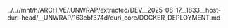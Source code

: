 ../..//mnt/h/ARCHIVE/.UNWRAP/extracted/DEV__2025-08-17__1833__host-duri-head/__UNWRAP/163ebf374d/duri_core/DOCKER_DEPLOYMENT.md